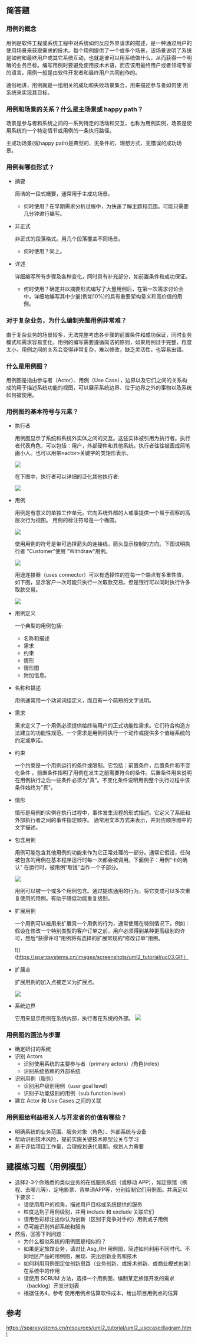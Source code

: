 ## 简答题

### 用例的概念
用例是软件工程或系统工程中对系统如何反应外界请求的描述，是一种通过用户的使用场景来获取需求的技术。每个用例提供了一个或多个场景，该场景说明了系统是如何和最终用户或其它系统互动，也就是谁可以用系统做什么，从而获得一个明确的业务目标。编写用例时要避免使用技术术语，而应该用最终用户或者领域专家的语言。用例一般是由软件开发者和最终用户共同创作的。

通俗地讲，用例就是一组相关的成功和失败场景集合，用来描述参与者如何使
用系统来实现其目标。

### 用例和场景的关系？什么是主场景或 happy path？
场景是参与者和系统之间的一系列特定的活动和交互，也称为用例实例，场景是使用系统的一个特定情节或用例的一条执行路径。

主成功场景(或happy path)是典型的、无条件的、理想方式、无错误的成功场景。

### 用例有哪些形式？
- 摘要

    简洁的一段式概要，通常用于主成功场景。
    - 何时使用？在早期需求分析过程中，为快速了解主题和范围。可能只需要几分钟进行编写。
- 非正式

    非正式的段落格式。用几个段落覆盖不同场景。
    - 何时使用？同上。
- 详述

    详细编写所有步骤及各种变化，同时具有补充部分，如前置条件和成功保证。
    - 何时使用？确定并以摘要形式编写了大量用例后，在第一次需求讨论会中，详细地编写其中少量(例如10%)的具有重要架构意义和高价值的用例。

### 对于复杂业务，为什么编制完整用例非常难？
由于复杂业务的场景较多，无法完整考虑各步骤的前置条件和成功保证，同时业务模式和需求容易变化，用例的编写需要遵循简洁的原则，如果用例过于完整，粒度太小，用例之间的关系会变得非常复杂，难以修改，缺乏灵活性，也容易出错。

### 什么是用例图？
用例图是指由参与者（Actor）、用例（Use Case），边界以及它们之间的关系构成的用于描述系统功能的视图，可以展示系统边界、位于边界之外的事物以及系统如何被使用。

### 用例图的基本符号与元素？
- 执行者

    用例图显示了系统和系统外实体之间的交互。这些实体被引用为执行者。执行者代表角色，可以包括：用户，外部硬件和其他系统。执行者往往被画成简笔画小人。也可以用带«actor»关键字的类矩形表示。

    ![](https://sparxsystems.cn/images/screenshots/uml2_tutorial/uc02.GIF)

    在下图中，执行者可以详细的泛化其他执行者:

    ![](https://sparxsystems.cn/images/screenshots/uml2_tutorial/uc05.GIF)

- 用例

    用例是有意义的单独工作单元。它向系统外部的人或事提供一个易于观察的高层次行为视图。 用例的标注符号是一个椭圆。

    ![](https://sparxsystems.cn/images/screenshots/uml2_tutorial/uc10.GIF)

    使用用例的符号是带可选择箭头的连接线，箭头显示控制的方向。下图说明执行者 "Customer"使用 "Withdraw"用例。

    ![](https://sparxsystems.cn/images/screenshots/uml2_tutorial/uc09.GIF)

    用途连接器（uses connector）可以有选择性的在每一个端点有多重性值，如下图，显示客户一次可能只执行一次取款交易。但是银行可以同时执行许多取款交易。

    ![](https://sparxsystems.cn/images/screenshots/uml2_tutorial/uc07.GIF)

- 用例定义

    一个典型的用例包括:
    
    - 名称和描述
    - 需求
    - 约束
    - 情形
    - 情形图
    - 附加信息。

- 名称和描述

    用例通常用一个动词词组定义，而且有一个简短的文字说明。

- 需求

    需求定义了一个用例必须提供给终端用户的正式功能性需求。它们符合构造方法建立的功能性规范。一个需求是用例将执行一个动作或提供多个值给系统的约定或承诺。

- 约束

    一个约束是一个用例运行的条件或限制。它包括：前置条件，后置条件和不变化条件 。前置条件指明了用例在发生之前需要符合的条件。后置条件用来说明在用例执行之后一些条件必须为"真"。不变化条件说明用例整个执行过程中该条件始终为"真"。

- 情形

    情形是用例的实例在执行过程中，事件发生流程的形式描述。它定义了系统和外部执行者之间的事件指定顺序。 通常用文本方式来表示，并对应顺序图中的文字描述。

- 包含用例

    用例可能包含其他用例的功能来作为它正常处理的一部分。通常它假设，任何被包含的用例在基本程序运行时每一次都会被调用。下面例子：用例“卡的确认”<Card Identification> 在运行时，被用例“取钱”<Withdraw>当作一个子部分。

    ![](https://sparxsystems.cn/images/screenshots/uml2_tutorial/uc06.GIF)

    用例可以被一个或多个用例包含。通过提炼通用的行为，将它变成可以多次重复使用的用例。有助于降低功能重复级别。

- 扩展用例

    一个用例可以被用来扩展另一个用例的行为，通常使用在特别情况下。例如：假设在修改一个特别类型的客户订单之前，用户必须得到某种更高级别的许可，然后“获得许可”<Get Approval>用例将有选择的扩展常规的“修改订单”<Modify Order>用例。

    ![](https://sparxsystems.cn/images/screenshots/uml2_tutorial/uc03.GIF）

- 扩展点

    扩展用例的加入点被定义为扩展点。

    ![](https://sparxsystems.cn/images/screenshots/uml2_tutorial/uc04.GIF)

- 系统边界

    它用来显示用例在系统内部，执行者在系统的外部。
    ![](https://sparxsystems.cn/images/screenshots/uml2_tutorial/uc08.GIF)

### 用例图的画法与步骤
- 确定研讨的系统
- 识别 Actors
    - 识别使用系统的主要参与者（primary actors）/角色(roles)
    - 识别系统依赖的外部系统
- 识别用例（服务）
    - 识别用户级别用例（user goal level）
    - 识别子功能级别的用例（sub function level）
- 建立 Actor 和 Use Cases 之间的关联

### 用例图给利益相关人与开发者的价值有哪些？
- 明确系统的业务范围、服务对象（角色）、外部系统与设备
- 帮助识别技术风险，提前实施关键技术原型公关与学习
- 易于评估项目工作量，合理规划迭代周期，规划人力需要

## 建模练习题（用例模型）

- 选择2-3个你熟悉的类似业务的在线服务系统（或移动 APP），如定旅馆（携程、去哪儿等）、定电影票、背单词APP等，分别绘制它们用例图。并满足以下要求：
    - 请使用用户的视角，描述用户目标或系统提供的服务
    - 粒度达到子用例级别，并用 include 和 exclude 关联它们
    - 请用色彩标注出你认为创新（区别于竞争对手的）用例或子用例
    - 尽可能识别外部系统和服务
- 然后，回答下列问题：
    - 为什么相似系统的用例图是相似的？
    - 如果是定旅馆业务，请对比 Asg_RH 用例图，简述如何利用不同时代、不同地区产品的用例图，展现、突出创新业务和技术
    - 如何利用用例图定位创新思路（业务创新、或技术创新、或商业模式创新）在系统中的作用
    - 请使用 SCRUM 方法，选择一个用例图，编制某定旅馆开发的需求（backlog）开发计划表
    - 根据任务4，参考 使用用例点估算软件成本，给出项目用例点的估算

## 参考
https://sparxsystems.cn/resources/uml2_tutorial/uml2_usecasediagram.html